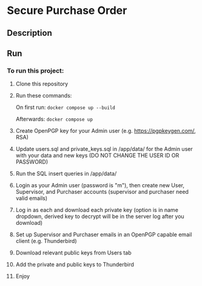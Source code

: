 # Secure Purchase Order

## Description


## Run

### To run this project:

1. Clone this repository

2. Run these commands:

   On first run: ```docker compose up --build```

   Afterwards: ```docker compose up```
3. Create OpenPGP key for your Admin user (e.g. https://pgpkeygen.com/, RSA)
4. Update users.sql and private_keys.sql in /app/data/ for the Admin user with your data and new keys (DO NOT CHANGE THE USER ID OR PASSWORD)
5. Run the SQL insert queries in /app/data/
6. Login as your Admin user (password is "m"), then create new User, Supervisor, and Purchaser accounts (supervisor and purchaser need valid emails)
7. Log in as each and download each private key (option is in name dropdown, derived key to decrypt will be in the server log after you download)
8. Set up Supervisor and Purchaser emails in an OpenPGP capable email client (e.g. Thunderbird)
9. Download relevant public keys from Users tab
10. Add the private and public keys to Thunderbird
11. Enjoy